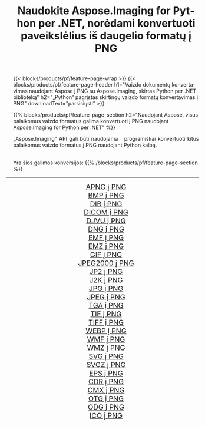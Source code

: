 ﻿---
title: Naudokite Aspose.Imaging for Python per .NET, norėdami konvertuoti paveikslėlius iš daugelio formatų į PNG 
weight: 3920
url: /lt/python-net/conversion/to/png/ 
lang: lt
langdirlevel: 2
locales: zh-hans,ja,it,ru,de,es,fr,nl,id,lt,pl,pt,vi,tr,ko,zh-hant,ar,hi,th,sv,cs,uk,he
description: Galite naudoti Aspose.Imaging for Python per .NET biblioteką, norėdami konvertuoti iš įvairių formatų į PNG
---

{{< blocks/products/pf/feature-page-wrap >}}
{{< blocks/products/pf/feature-page-header h1="Vaizdo dokumentų konvertavimas naudojant Aspose į PNG su Aspose.Imaging, skirtas Python per .NET biblioteką" h2="„Python“ pagrįstas skirtingų vaizdo formatų konvertavimas į PNG" downloadText="parsisiųsti" >}}


{{% blocks/products/pf/feature-page-section  h2="Naudojant Aspose, visus palaikomus vaizdo formatus galima konvertuoti į PNG naudojant Aspose.Imaging for Python per .NET" %}}
<p align=justify>„Aspose.Imaging“ API gali būti naudojama   programiškai konvertuoti kitus palaikomus vaizdo formatus į PNG naudojant Python kalbą.</p>
<br/>
Yra šios galimos konversijos:
{{% /blocks/products/pf/feature-page-section %}}
<div class="container-fluid productfamilypage bg-gray">
    <div class="convertypes bg-gray agp-content section">
        <div class="container">
		<hr style="margin-left:-20px;"/>
		<div class="row other-converters" style="gap: 10px;font-size: 19px;text-align:center;">
		    <div class='col-md-2 other-converter remove-lp remove-rp'><a href="/imaging/lt/python-net/conversion/apng-to-png/" style="padding:15px;">APNG į PNG</a></div>
<div class='col-md-2 other-converter remove-lp remove-rp'><a href="/imaging/lt/python-net/conversion/bmp-to-png/" style="padding:15px;">BMP į PNG</a></div>
<div class='col-md-2 other-converter remove-lp remove-rp'><a href="/imaging/lt/python-net/conversion/dib-to-png/" style="padding:15px;">DIB į PNG</a></div>
<div class='col-md-2 other-converter remove-lp remove-rp'><a href="/imaging/lt/python-net/conversion/dicom-to-png/" style="padding:15px;">DICOM į PNG</a></div>
<div class='col-md-2 other-converter remove-lp remove-rp'><a href="/imaging/lt/python-net/conversion/djvu-to-png/" style="padding:15px;">DJVU į PNG</a></div>
<div class='col-md-2 other-converter remove-lp remove-rp'><a href="/imaging/lt/python-net/conversion/dng-to-png/" style="padding:15px;">DNG į PNG</a></div>
<div class='col-md-2 other-converter remove-lp remove-rp'><a href="/imaging/lt/python-net/conversion/emf-to-png/" style="padding:15px;">EMF į PNG</a></div>
<div class='col-md-2 other-converter remove-lp remove-rp'><a href="/imaging/lt/python-net/conversion/emz-to-png/" style="padding:15px;">EMZ į PNG</a></div>
<div class='col-md-2 other-converter remove-lp remove-rp'><a href="/imaging/lt/python-net/conversion/gif-to-png/" style="padding:15px;">GIF į PNG</a></div>
<div class='col-md-2 other-converter remove-lp remove-rp'><a href="/imaging/lt/python-net/conversion/jpeg2000-to-png/" style="padding:15px;">JPEG2000 į PNG</a></div>
<div class='col-md-2 other-converter remove-lp remove-rp'><a href="/imaging/lt/python-net/conversion/jp2-to-png/" style="padding:15px;">JP2 į PNG</a></div>
<div class='col-md-2 other-converter remove-lp remove-rp'><a href="/imaging/lt/python-net/conversion/j2k-to-png/" style="padding:15px;">J2K į PNG</a></div>
<div class='col-md-2 other-converter remove-lp remove-rp'><a href="/imaging/lt/python-net/conversion/jpg-to-png/" style="padding:15px;">JPG į PNG</a></div>
<div class='col-md-2 other-converter remove-lp remove-rp'><a href="/imaging/lt/python-net/conversion/jpeg-to-png/" style="padding:15px;">JPEG į PNG</a></div>
<div class='col-md-2 other-converter remove-lp remove-rp'><a href="/imaging/lt/python-net/conversion/tga-to-png/" style="padding:15px;">TGA į PNG</a></div>
<div class='col-md-2 other-converter remove-lp remove-rp'><a href="/imaging/lt/python-net/conversion/tif-to-png/" style="padding:15px;">TIF į PNG</a></div>
<div class='col-md-2 other-converter remove-lp remove-rp'><a href="/imaging/lt/python-net/conversion/tiff-to-png/" style="padding:15px;">TIFF į PNG</a></div>
<div class='col-md-2 other-converter remove-lp remove-rp'><a href="/imaging/lt/python-net/conversion/webp-to-png/" style="padding:15px;">WEBP į PNG</a></div>
<div class='col-md-2 other-converter remove-lp remove-rp'><a href="/imaging/lt/python-net/conversion/wmf-to-png/" style="padding:15px;">WMF į PNG</a></div>
<div class='col-md-2 other-converter remove-lp remove-rp'><a href="/imaging/lt/python-net/conversion/wmz-to-png/" style="padding:15px;">WMZ į PNG</a></div>
<div class='col-md-2 other-converter remove-lp remove-rp'><a href="/imaging/lt/python-net/conversion/svg-to-png/" style="padding:15px;">SVG į PNG</a></div>
<div class='col-md-2 other-converter remove-lp remove-rp'><a href="/imaging/lt/python-net/conversion/svgz-to-png/" style="padding:15px;">SVGZ į PNG</a></div>
<div class='col-md-2 other-converter remove-lp remove-rp'><a href="/imaging/lt/python-net/conversion/eps-to-png/" style="padding:15px;">EPS į PNG</a></div>
<div class='col-md-2 other-converter remove-lp remove-rp'><a href="/imaging/lt/python-net/conversion/cdr-to-png/" style="padding:15px;">CDR į PNG</a></div>
<div class='col-md-2 other-converter remove-lp remove-rp'><a href="/imaging/lt/python-net/conversion/cmx-to-png/" style="padding:15px;">CMX į PNG</a></div>
<div class='col-md-2 other-converter remove-lp remove-rp'><a href="/imaging/lt/python-net/conversion/otg-to-png/" style="padding:15px;">OTG į PNG</a></div>
<div class='col-md-2 other-converter remove-lp remove-rp'><a href="/imaging/lt/python-net/conversion/odg-to-png/" style="padding:15px;">ODG į PNG</a></div>
<div class='col-md-2 other-converter remove-lp remove-rp'><a href="/imaging/lt/python-net/conversion/ico-to-png/" style="padding:15px;">ICO į PNG</a></div>
                </div>
        </div>
    </div>
</div>
<br/>

